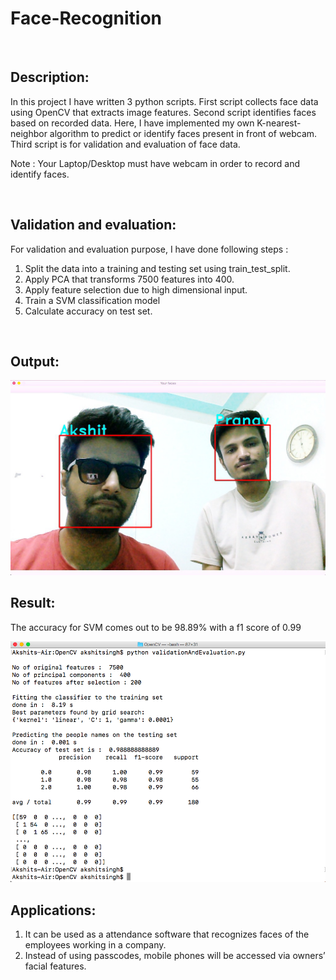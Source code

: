 # Face-Recognition
<br>

## Description:
In this project I have written 3 python scripts.
First script collects face data using OpenCV that extracts image features.
Second script identifies faces based on recorded data. Here, I have implemented my own K-nearest-neighbor algorithm to predict or identify faces present in front of webcam.
Third script is for validation and evaluation of face data.

Note : Your Laptop/Desktop must have webcam in order to record and identify faces.

<br>

## Validation and evaluation:
For validation and evaluation purpose, I have done following steps :
1. Split the data into a training and testing set using train_test_split.
2. Apply PCA that transforms 7500 features into 400.
3. Apply feature selection due to high dimensional input.
4. Train a SVM classification model
5. Calculate accuracy on test set.

<br>

## Output:
<img src = "https://github.com/codeboy47/Face-Recognition/blob/master/Images/output.png" />
 
## Result: 
The accuracy for SVM comes out to be 98.89% with a f1 score of 0.99

<img src = "https://github.com/codeboy47/Face-Recognition/blob/master/Images/accuracy.png" />

<br>

## Applications:
1. It can be used as a attendance software that recognizes faces of the employees working in a company.
2. Instead of using passcodes, mobile phones will be accessed via owners’ facial features.
